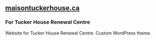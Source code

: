 ---
---

## [<span>maisontuckerhouse.ca</span>](https://maisontuckerhouse.ca)

### For Tucker House Renewal Centre

Website for Tucker House Renewal Centre. Custom WordPress theme.
